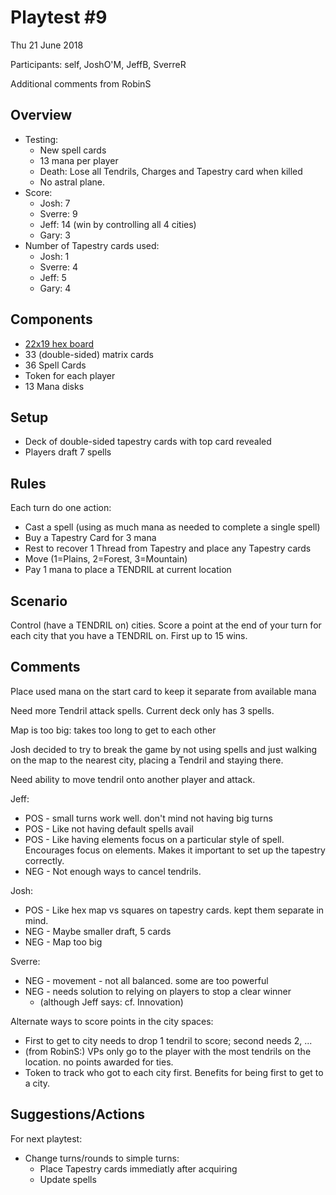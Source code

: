 # Playtest #9

Thu 21 June 2018

Participants: self, JoshO'M, JeffB, SverreR

Additional comments from RobinS

## Overview

* Testing:
	* New spell cards
	* 13 mana per player
	* Death: Lose all Tendrils, Charges and Tapestry card when killed
	* No astral plane.
* Score:
   * Josh: 7
   * Sverre: 9
   * Jeff: 14 (win by controlling all 4 cities)
   * Gary: 3
* Number of Tapestry cards used:
	* Josh: 1
	* Sverre: 4
	* Jeff: 5
	* Gary: 4

## Components

* [22x19 hex board](../img/playtest_5_map.jpg)
* 33 (double-sided) matrix cards
* 36 Spell Cards
* Token for each player
* 13 Mana disks

## Setup

* Deck of double-sided tapestry cards with top card revealed
* Players draft 7 spells

## Rules

Each turn do one action:

* Cast a spell (using as much mana as needed to complete a single spell)
* Buy a Tapestry Card for 3 mana
* Rest to recover 1 Thread from Tapestry and place any Tapestry cards
* Move (1=Plains, 2=Forest, 3=Mountain)
* Pay 1 mana to place a TENDRIL at current location

## Scenario

Control (have a TENDRIL on) cities. Score a point at the end of your turn for each city that you have a TENDRIL on. First up to 15 wins.

## Comments

Place used mana on the start card to keep it separate from available mana

Need more Tendril attack spells. Current deck only has 3 spells.

Map is too big: takes too long to get to each other

Josh decided to try to break the game by not using spells and just walking on the map to the nearest city, placing a Tendril and staying there.

Need ability to move tendril onto another player and attack.

Jeff:

* POS - small turns work well. don't mind not having big turns
* POS - Like not having default spells avail
* POS - Like having elements focus on a particular style of spell. Encourages focus on elements. Makes it important to set up the tapestry correctly.
* NEG - Not enough ways to cancel tendrils.

Josh:

* POS - Like hex map vs squares on tapestry cards. kept them separate in mind.
* NEG - Maybe smaller draft, 5 cards
* NEG - Map too big

Sverre:

* NEG - movement - not all balanced. some are too powerful
* NEG - needs solution to relying on players to stop a clear winner
	* (although Jeff says: cf. Innovation)

Alternate ways to score points in the city spaces:

* First to get to city needs to drop 1 tendril to score; second needs 2, ...
* (from RobinS:) VPs only go to the player with the most tendrils on the location. no points awarded for ties.
* Token to track who got to each city first. Benefits for being first to get to a city.

## Suggestions/Actions

For next playtest:

* Change turns/rounds to simple turns:
	* Place Tapestry cards immediatly after acquiring
	* Update spells